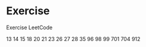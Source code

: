 # Exercise
 Exercise LeetCode

 13 
 14
 15
 18 
 20
 21
 23
 26
 27
 28
 35
 96
 98
 99
 701
 704
 912
